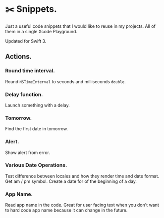 # ✂️ Snippets.

Just a useful code snippets that I would like to reuse in my projects. 
All of them in a single Xcode Playground.

Updated for Swift 3.

## Actions.

### Round time interval.
Round `NSTimeInterval` to seconds and milliseconds `double`.

### Delay function.
Launch something with a delay.

### Tomorrow.
Find the first date in tomorrow.

### Alert.
Show alert from error.

### Various Date Operations.
Test difference between locales and how they render time and date format.
Get am / pm symbol.
Create a date for of the beginning of a day.

### App Name.
Read app name in the code. Great for user facing text when you don't want to hard
code app name because it can change in the future.